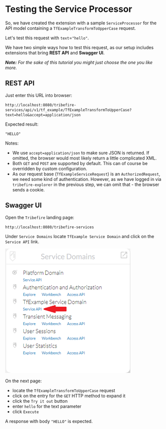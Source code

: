 # Testing the Service Processor

So, we have created the extension with a sample `ServiceProcessor` for the API model containing a `TfExampleTransformToUpperCase` request.

Let's test this request with `text`=`"hello"`.

We have two simple ways how to test this request, as our setup includes extensions that bring **REST API** and **Swagger UI**. 

_**Note:** For the sake of this tutorial you might just choose the one you like more._

## REST API

Just enter this URL into browser:
```url
http://localhost:8080/tribefire-services/api/v1/tf_example/TfExampleTransformToUpperCase?text=hello&accept=application/json
```

Expected result:
```
"HELLO"
```

Notes:
* We use `accept=application/json` to make sure JSON is returned. If omitted, the browser would most likely return a little complicated XML.
* Both `GET` and `POST` are supported by default. This can of course be overridden by custom configuration.
* As our request base (`TfExampleServiceRequest`) is an `AuthorizedRequest`, we need some kind of authentication. However, as we have logged in via `tribefire-explorer` in the previous step, we can omit that - the browser sends a cookie.

## Swagger UI

Open the `Tribefire` landing page:
```url
http://localhost:8080/tribefire-services
```

Under `Service Domains` locate `TfExample Service Domain` and click on the `Service API` link.

![](../images/service-api-link.png)

On the next page:
* locate the `TfExampleTransformToUpperCase` request
* click on the entry for the `GET` HTTP method to expand it
* click the `Try it out` button
* enter `hello` for the text parameter
* click `Execute`

A response with body `"HELLO"` is expected.